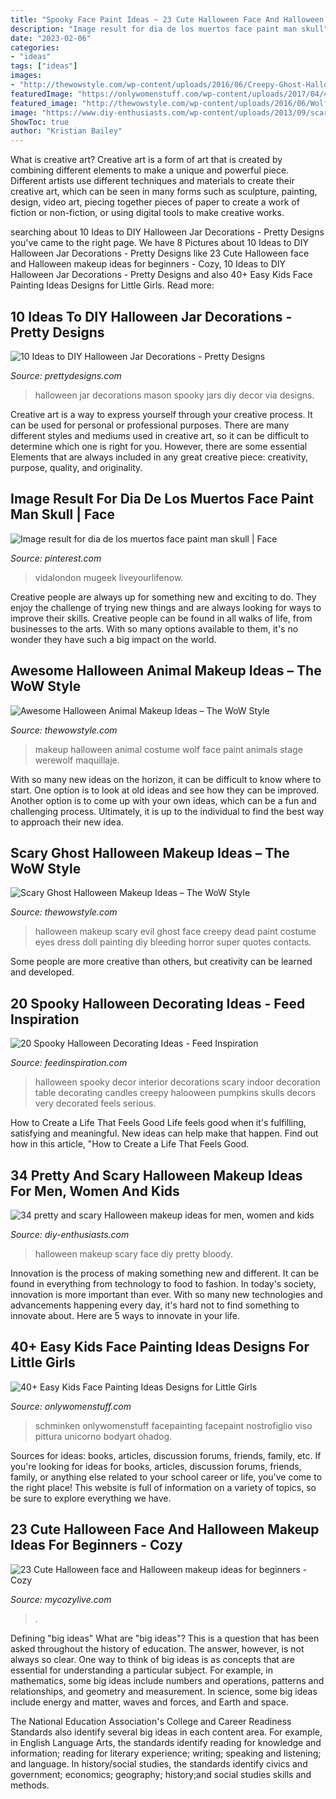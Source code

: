 ```yaml
---
title: "Spooky Face Paint Ideas ~ 23 Cute Halloween Face And Halloween Makeup Ideas For Beginners"
description: "Image result for dia de los muertos face paint man skull"
date: "2023-02-06"
categories:
- "ideas"
tags: ["ideas"]
images:
- "http://thewowstyle.com/wp-content/uploads/2016/06/Creepy-Ghost-Halloween-Makeup-Ideas.jpg"
featuredImage: "https://onlywomenstuff.com/wp-content/uploads/2017/04/4ed2e8b29aa17e009b7784bfb7d4e175-1140x1575.jpg"
featured_image: "http://thewowstyle.com/wp-content/uploads/2016/06/Wolf-Animal-Halloween-Makeup.jpg"
image: "https://www.diy-enthusiasts.com/wp-content/uploads/2013/09/scary-halloween-makeup-bloody-face-school-girl.jpg"
ShowToc: true
author: "Kristian Bailey"
---
```



What is creative art?
Creative art is a form of art that is created by combining different elements to make a unique and powerful piece. Different artists use different techniques and materials to create their creative art, which can be seen in many forms such as sculpture, painting, design, video art, piecing together pieces of paper to create a work of fiction or non-fiction, or using digital tools to make creative works.

	

		
searching about 10 Ideas to DIY Halloween Jar Decorations - Pretty Designs you've came to the right page. We have 8 Pictures about 10 Ideas to DIY Halloween Jar Decorations - Pretty Designs like 23 Cute Halloween face and Halloween makeup ideas for beginners - Cozy, 10 Ideas to DIY Halloween Jar Decorations - Pretty Designs and also 40+ Easy Kids Face Painting Ideas Designs for Little Girls. Read more:
		
    
## 10 Ideas To DIY Halloween Jar Decorations - Pretty Designs

<img loading=lazy src="http://www.prettydesigns.com/wp-content/uploads/2014/10/Spooky-Jars.jpg" onerror="this.onerror=null;this.src='https://tse2.mm.bing.net/th?id=OIP.KZTVf7pXci4rOE3jfChJOgHaLH&amp;pid=15.1';" alt="10 Ideas to DIY Halloween Jar Decorations - Pretty Designs">

_Source: prettydesigns.com_

>halloween jar decorations mason spooky jars diy decor via designs. 

	

Creative art is a way to express yourself through your creative process. It can be used for personal or professional purposes. There are many different styles and mediums used in creative art, so it can be difficult to determine which one is right for you. However, there are some essential Elements that are always included in any great creative piece: creativity, purpose, quality, and originality.

    
## Image Result For Dia De Los Muertos Face Paint Man Skull | Face

<img loading=lazy src="https://i.pinimg.com/736x/db/95/5d/db955d5043a201edfdc4a2ac7e58a7c3.jpg" onerror="this.onerror=null;this.src='https://tse1.mm.bing.net/th?id=OIP.e9Txi40AqR7fC6cMDtnXsQHaLI&amp;pid=15.1';" alt="Image result for dia de los muertos face paint man skull | Face">

_Source: pinterest.com_

>vidalondon mugeek liveyourlifenow. 

	

Creative people are always up for something new and exciting to do. They enjoy the challenge of trying new things and are always looking for ways to improve their skills. Creative people can be found in all walks of life, from businesses to the arts. With so many options available to them, it's no wonder they have such a big impact on the world.

    
## Awesome Halloween Animal Makeup Ideas – The WoW Style

<img loading=lazy src="http://thewowstyle.com/wp-content/uploads/2016/06/Wolf-Animal-Halloween-Makeup.jpg" onerror="this.onerror=null;this.src='https://tse1.mm.bing.net/th?id=OIP.nJRaMg3XuD1_cl1AMgIKDwHaLF&amp;pid=15.1';" alt="Awesome Halloween Animal Makeup Ideas – The WoW Style">

_Source: thewowstyle.com_

>makeup halloween animal costume wolf face paint animals stage werewolf maquillaje. 

	

With so many new ideas on the horizon, it can be difficult to know where to start. One option is to look at old ideas and see how they can be improved. Another option is to come up with your own ideas, which can be a fun and challenging process. Ultimately, it is up to the individual to find the best way to approach their new idea.

    
## Scary Ghost Halloween Makeup Ideas – The WoW Style

<img loading=lazy src="http://thewowstyle.com/wp-content/uploads/2016/06/Creepy-Ghost-Halloween-Makeup-Ideas.jpg" onerror="this.onerror=null;this.src='https://tse4.mm.bing.net/th?id=OIP.TYpH9nz5dZ0tdA9hBGnKOgHaLH&amp;pid=15.1';" alt="Scary Ghost Halloween Makeup Ideas – The WoW Style">

_Source: thewowstyle.com_

>halloween makeup scary evil ghost face creepy dead paint costume eyes dress doll painting diy bleeding horror super quotes contacts. 

	

Some people are more creative than others, but creativity can be learned and developed.

    
## 20 Spooky Halloween Decorating Ideas - Feed Inspiration

<img loading=lazy src="http://feedinspiration.com/wp-content/uploads/2016/09/Spooky-Interior-Halloween-Decoration.jpg" onerror="this.onerror=null;this.src='https://tse1.mm.bing.net/th?id=OIP.w35Qh7Q2SoGqPUs63V4gLwHaFj&amp;pid=15.1';" alt="20 Spooky Halloween Decorating Ideas - Feed Inspiration">

_Source: feedinspiration.com_

>halloween spooky decor interior decorations scary indoor decoration table decorating candles creepy halooween pumpkins skulls decors very decorated feels serious. 

	

How to Create a Life That Feels Good
Life feels good when it's fulfilling, satisfying and meaningful. New ideas can help make that happen. Find out how in this article, "How to Create a Life That Feels Good.

    
## 34 Pretty And Scary Halloween Makeup Ideas For Men, Women And Kids

<img loading=lazy src="https://www.diy-enthusiasts.com/wp-content/uploads/2013/09/scary-halloween-makeup-bloody-face-school-girl.jpg" onerror="this.onerror=null;this.src='https://tse2.mm.bing.net/th?id=OIP.wZf4pMw6KJ5BS5_XwNXZ3AHaJ3&amp;pid=15.1';" alt="34 pretty and scary Halloween makeup ideas for men, women and kids">

_Source: diy-enthusiasts.com_

>halloween makeup scary face diy pretty bloody. 

	

Innovation is the process of making something new and different. It can be found in everything from technology to food to fashion. In today's society, innovation is more important than ever. With so many new technologies and advancements happening every day, it's hard not to find something to innovate about. Here are 5 ways to innovate in your life.

    
## 40+ Easy Kids Face Painting Ideas Designs For Little Girls

<img loading=lazy src="https://onlywomenstuff.com/wp-content/uploads/2017/04/4ed2e8b29aa17e009b7784bfb7d4e175-1140x1575.jpg" onerror="this.onerror=null;this.src='https://tse4.mm.bing.net/th?id=OIP.qPhEXC6OTT-_ktbIsGpprQHaKO&amp;pid=15.1';" alt="40+ Easy Kids Face Painting Ideas Designs for Little Girls">

_Source: onlywomenstuff.com_

>schminken onlywomenstuff facepainting facepaint nostrofiglio viso pittura unicorno bodyart ohadog. 

	

Sources for ideas: books, articles, discussion forums, friends, family, etc.
If you're looking for ideas for books, articles, discussion forums, friends, family, or anything else related to your school career or life, you've come to the right place! This website is full of information on a variety of topics, so be sure to explore everything we have.

    
## 23 Cute Halloween Face And Halloween Makeup Ideas For Beginners - Cozy

<img loading=lazy src="https://mycozylive.com/wp-content/uploads/2020/10/20-8.jpg" onerror="this.onerror=null;this.src='https://tse1.mm.bing.net/th?id=OIP.LNYaOYR-ZwbMSeH7emc2dgHaJ4&amp;pid=15.1';" alt="23 Cute Halloween face and Halloween makeup ideas for beginners - Cozy">

_Source: mycozylive.com_

>. 

	

Defining "big ideas"
What are "big ideas"? This is a question that has been asked throughout the history of education. The answer, however, is not always so clear.
One way to think of big ideas is as concepts that are essential for understanding a particular subject. For example, in mathematics, some big ideas include numbers and operations, patterns and relationships, and geometry and measurement. In science, some big ideas include energy and matter, waves and forces, and Earth and space.

The National Education Association's College and Career Readiness Standards also identify several big ideas in each content area. For example, in English Language Arts, the standards identify reading for knowledge and information; reading for literary experience; writing; speaking and listening; and language. In history/social studies, the standards identify civics and government; economics; geography; history;and social studies skills and methods.

